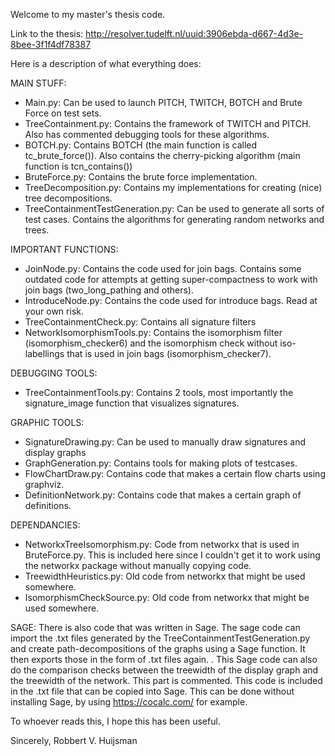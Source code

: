 Welcome to my master's thesis code. 

Link to the thesis: http://resolver.tudelft.nl/uuid:3906ebda-d667-4d3e-8bee-3f1f4df78387

Here is a description of what everything does:

MAIN STUFF:
- Main.py: Can be used to launch PITCH, TWITCH, BOTCH and Brute Force on test sets. 
- TreeContainment.py: Contains the framework of TWITCH and PITCH. Also has commented debugging tools for these algorithms. 
- BOTCH.py: Contains BOTCH (the main function is called tc_brute_force()). Also contains the cherry-picking algorithm (main function is tcn_contains())
- BruteForce.py: Contains the brute force implementation. 
- TreeDecomposition.py: Contains my implementations for creating (nice) tree decompositions.
- TreeContainmentTestGeneration.py: Can be used to generate all sorts of test cases. Contains the algorithms for generating random networks and trees. 

IMPORTANT FUNCTIONS:
- JoinNode.py: Contains the code used for join bags. Contains some outdated code for attempts at getting super-compactness to work with join bags (two_long_pathing and others). 
- IntroduceNode.py: Contains the code used for introduce bags. Read at your own risk. 
- TreeContainmentCheck.py: Contains all signature filters
- NetworkIsomorphismTools.py: Contains the isomorphism filter (isomorphism_checker6) and the isomorphism check without iso-labellings that is used in join bags (isomorphism_checker7). 

DEBUGGING TOOLS:
- TreeContainmentTools.py: Contains 2 tools, most importantly the signature_image function that visualizes signatures. 

GRAPHIC TOOLS: 
- SignatureDrawing.py: Can be used to manually draw signatures and display graphs
- GraphGeneration.py: Contains tools for making plots of testcases. 
- FlowChartDraw.py: Contains code that makes a certain flow charts using graphviz. 
- DefinitionNetwork.py: Contains code that makes a certain graph of definitions. 

DEPENDANCIES:
- NetworkxTreeIsomorphism.py: Code from networkx that is used in BruteForce.py. This is included here since I couldn't get it to work using the networkx package without manually copying code. 
- TreewidthHeuristics.py: Old code from networkx that might be used somewhere. 
- IsomorphismCheckSource.py: Old code from networkx that might be used somewhere. 

SAGE:
There is also code that was written in Sage. The sage code can import the .txt files generated by the TreeContainmentTestGeneration.py and create path-decompositions of the graphs using a Sage function. It then exports those in the form of .txt files again. .
This Sage code can also do the comparison checks between the treewidth of the display graph and the treewidth of the network. This part is commented. 
This code is included in the .txt file that can be copied into Sage. This can be done without installing Sage, by using https://cocalc.com/ for example.

To whoever reads this, I hope this has been useful.  

Sincerely, 
Robbert V. Huijsman

